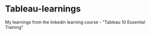 # Tableau-learnings
My learnings from the linkedin learning course - "Tableau 10 Essential Training"
